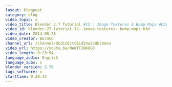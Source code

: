 ```yaml
---
layout: blogpost
category: blog
video_topic: x
video_title: Blender 2.7 Tutorial #12 : Image Textures & Bump Maps #b3d
video_id: blender-27-tutorial-12--image-textures--bump-maps-b3d
video_date: 2014-08-28
video_creator: BornCG
channel_url: /channel/UCdioEctcBLd2nw2aQkl8msw
video_url: https://youtu.be/NeWTTINkUG0
video_length: 0:23:54
language_audio: English
language_subs: x
blender_version: 2.78
tags_software: x
starttime: 0:20:44
---
```

